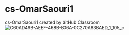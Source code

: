 # cs-OmarSaouri1
cs-OmarSaouri1 created by GitHub Classroom
![C60AD49B-AEEF-468B-B06A-0C270A83BAED_1_105_c](https://github.com/GI-AGL/cs-OmarSaouri1/assets/148489325/ae6d5941-0d92-4b96-8c3f-57a319db5af5)
